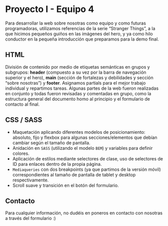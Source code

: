 # Proyecto I - Equipo 4

Para desarrollar la web sobre nosotras como equipo y como futuras programadoras, utilizamos referencias de la serie “Stranger Things”, a la que hicimos pequeños guiños en las imágenes del hero, y ya como hilo conductor en la pequeña introducción que preparamos para la demo final.

## HTML

División de contenido por medio de etiquetas semánticas en grupos y subgrupos: **header** (compuesto a su vez por la barra de navegación superior y el hero), **main** (sección de fortalezas y debilidades y sección “sobre nosotras”) y **footer**. Asignamos partials para el mejor trabajo individual y repartimos tareas. Algunas partes de la web fueron realizadas en conjunto y todas fueron revisadas y comentadas en grupo, como la estructura general del documento homo al principio y el formulario de contacto al final.

## CSS / SASS

- Maquetación aplicando diferentes modelos de posicionamiento: absoluto, fijo y flexbox para algunas secciones/elementos que debían cambiar según el tamaño de pantalla.
- Anidación en `SASS` (utilizando el modelo `BEM`) y variables para definir colores.
- Aplicación de estilos mediante selectores de clase, uso de selectores de ID para enlaces dentro de la propia página.
- `Mediaqueries` con dos breakpoints (ya que partimos de la versión móvil) correspondientes al tamaño de pantalla de tablet y desktop respectivamente.
- Scroll suave y transición en el botón del formulario.

## Contacto

Para cualquier información, no dudéis en poneros en contacto con nosotras a través del formulario :)
